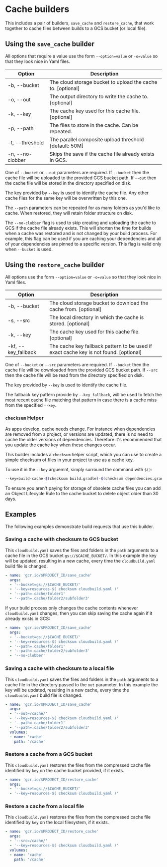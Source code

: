 # Cache builders

This includes a pair of builders, `save_cache` and `restore_cache`, that work together to cache files between builds to a GCS bucket (or local file).

## Using the `save_cache` builder

All options that require a value use the form `--option=value` or `-o=value` so that they look nice in Yaml files.

| Option           | Description                                                 |
| ---------------- | ----------------------------------------------------------- |
| -b, --bucket     | The cloud storage bucket to upload the cache to. [optional] |
| -o, --out        | The output directory to write the cache to. [optional]      |
| -k, --key        | The cache key used for this cache file. [optional]          |
| -p, --path       | The files to store in the cache. Can be repeated.           |
| -t, --threshold  | The parallel composite upload threshold [default: 50M]      |
| -n, --no-clobber | Skips the save if the cache file already exists in GCS.     |

One of `--bucket` or `--out` parameters are required.  If `--bucket` then the cache file will be uploaded to the provided GCS bucket path.  If `--out` then the cache file will be stored in the directory specified on disk.

The key provided by `--key` is used to identify the cache file. Any other cache files for the same key will be overwritten by this one.

The `--path` parameters can be repeated for as many folders as you'd like to cache.  When restored, they will retain folder structure on disk.

The `--no-clobber` flag is used to skip creating and uploading the cache to GCS if the cache file already exists. This will shorten the time for builds when a cache was restored and is not changed by your build process. For example, this flag can be used if you are caching your dependencies and all of your dependencies are pinned to a specific version. This flag is valid only when `--bucket` is used.

## Using the `restore_cache` builder

All options use the form `--option=value` or `-o=value` so that they look nice in Yaml files.

| Option                 | Description                                                                            |
| ---------------------- | -------------------------------------------------------------------------------------- |
| -b,  --bucket          | The cloud storage bucket to download the cache from. [optional]                        |
| -s,  --src             | The local directory in which the cache is stored. [optional]                           |
| -k,  --key             | The cache key used for this cache file. [optional]                                     |
| -kf, --key_fallback    | The cache key fallback pattern to be used if exact cache key is not found. [optional]  |

One of `--bucket` or `--src` parameters are required.  If `--bucket` then the cache file will be downloaded from the provided GCS bucket path.  If `--src` then the cache file will be read from the directory specified on disk.

The key provided by `--key` is used to identify the cache file.

The fallback key pattern provide by `--key_fallback`, will be used to fetch the most recent cache file matching that pattern in case there is a cache miss from the specified `--key`.

### `checksum` Helper

As apps develop, cache needs change. For instance when dependencies are removed from a project, or versions are updated, there is no need to cache the older versions of dependencies. Therefore it's recommended that you update the cache key when these changes occur.

This builder includes a `checksum` helper script, which you can use to create a simple checksum of files in your project to use as a cache key.

To use it in the `--key` arguemnt, simply surround the command with `$()`:

```bash
--key=build-cache-$(checksum build.gradle)-$(checksum dependencies.gradle)
```

To ensure you aren't paying for storage of obsolete cache files you can add an Object Lifecycle Rule to the cache bucket to delete object older than 30 days.

## Examples

The following examples demonstrate build requests that use this builder.

### Saving a cache with checksum to GCS bucket

This `cloudbuild.yaml` saves the files and folders in the `path` arguments to a cache file in the GCS bucket `gs://$CACHE_BUCKET/`.  In this example the key will be updated, resulting in a new cache, every time the `cloudbuild.yaml` build file is changed.

```yaml
- name: 'gcr.io/$PROJECT_ID/save_cache'
  args:
  - '--bucket=gs://$CACHE_BUCKET/'
  - '--key=resources-$( checksum cloudbuild.yaml )'
  - '--path=.cache/folder1'
  - '--path=.cache/folder2/subfolder3'
```

If your build process only changes the cache contents whenever `cloudbuild.yaml` changes, then you can skip saving the cache again if it already exists in GCS:
```yaml
- name: 'gcr.io/$PROJECT_ID/save_cache'
  args:
  - '--bucket=gs://$CACHE_BUCKET/'
  - '--key=resources-$( checksum cloudbuild.yaml )'
  - '--path=.cache/folder1'
  - '--path=.cache/folder2/subfolder3'
  - '--no-clobber'
```

### Saving a cache with checksum to a local file

This `cloudbuild.yaml` saves the files and folders in the `path` arguments to a cache file in the directory passed to the `out` parameter.  In this example the key will be updated, resulting in a new cache, every time the `cloudbuild.yaml` build file is changed.

```yaml
- name: 'gcr.io/$PROJECT_ID/save_cache'
  args:
  - '--out=/cache/'
  - '--key=resources-$( checksum cloudbuild.yaml )'
  - '--path=.cache/folder1'
  - '--path=.cache/folder2/subfolder3'
  volumes:
  - name: 'cache'
    path: '/cache'
```

### Restore a cache from a GCS bucket

This `cloudbuild.yaml` restores the files from the compressed cache file identified by `key` on the cache bucket provided, if it exists.

```yaml
- name: 'gcr.io/$PROJECT_ID/restore_cache'
  args:
  - '--bucket=gs://$CACHE_BUCKET/'
  - '--key=resources-$( checksum cloudbuild.yaml )'
```

### Restore a cache from a local file

This `cloudbuild.yaml` restores the files from the compressed cache file identified by `key` on the local filesystem, if it exists.

```yaml
- name: 'gcr.io/$PROJECT_ID/restore_cache'
  args:
  - '--src=/cache/'
  - '--key=resources-$( checksum cloudbuild.yaml )'
  volumes:
  - name: 'cache'
    path: '/cache'
```
